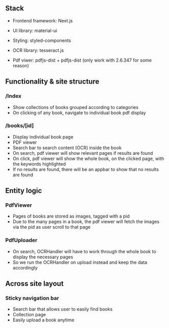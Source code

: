 ## Stack

- Frontend framework: Next.js

- UI library: material-ui

- Styling: styled-components

- OCR library: tesseract.js

- Pdf viwer: pdfjs-dist + pdfjs-dist (only work with 2.6.347 for some reason)

## Functionality & site structure

### /Index

- Show collections of books grouped according to categories
- On clicking of any book, navigate to individual book pdf display

### /books/[id]

- Display individual book page
- PDF viewer
- Search bar to search content (OCR) inside the book
- On search, pdf viewer will show relevant pages if results are found
- On click, pdf viewer will show the whole book, on the clicked page, with the keywords highlighted
- If no results are found, there will be an appbar to show that no results are found

## Entity logic

### PdfViewer

- Pages of books are stored as images, tagged with a pid
- Due to the many pages in a book, the pdf viewer will fetch the images via the pid as user scroll to that page

### PdfUploader

- On search, OCRHandler will have to work through the whole book to display the necessary pages
- So we run the OCRHandler on upload instead and keep the data accordingly

## Across site layout

### Sticky navigation bar

- Search bar that allows user to easily find books
- Collection page
- Easily upload a book anytime
